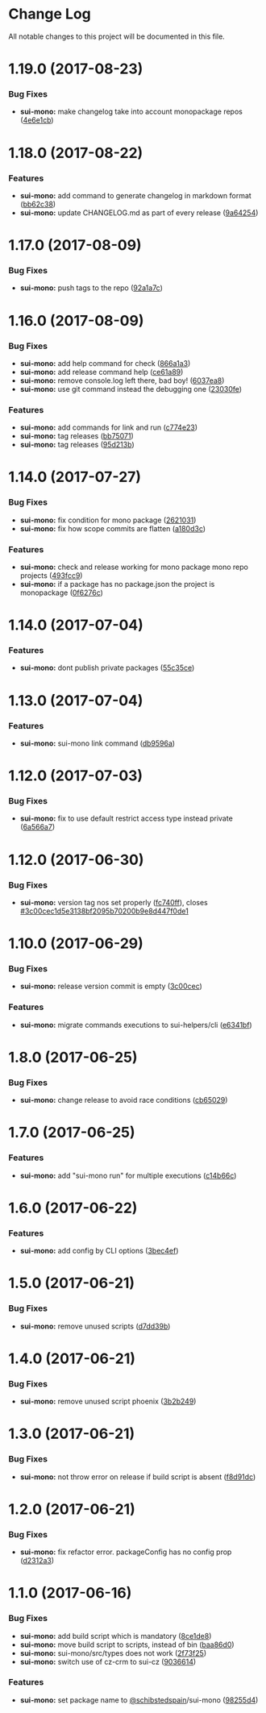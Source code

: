 # Change Log

All notable changes to this project will be documented in this file.

<a name="1.19.0"></a>
# 1.19.0 (2017-08-23)


### Bug Fixes

* **sui-mono:** make changelog take into account monopackage repos ([4e6e1cb](https://github.com/SUI-Components/sui/commit/4e6e1cb))



<a name="1.18.0"></a>
# 1.18.0 (2017-08-22)


### Features

* **sui-mono:** add command to generate changelog in markdown format ([bb62c38](https://github.com/SUI-Components/sui/commit/bb62c38))
* **sui-mono:** update CHANGELOG.md as part of every release ([9a64254](https://github.com/SUI-Components/sui/commit/9a64254))



<a name="1.17.0"></a>
# 1.17.0 (2017-08-09)


### Bug Fixes

* **sui-mono:** push tags to the repo ([92a1a7c](https://github.com/SUI-Components/sui/commit/92a1a7c))



<a name="1.16.0"></a>
# 1.16.0 (2017-08-09)


### Bug Fixes

* **sui-mono:** add help command for check ([866a1a3](https://github.com/SUI-Components/sui/commit/866a1a3))
* **sui-mono:** add release command help ([ce61a89](https://github.com/SUI-Components/sui/commit/ce61a89))
* **sui-mono:** remove console.log left there, bad boy! ([6037ea8](https://github.com/SUI-Components/sui/commit/6037ea8))
* **sui-mono:** use git command instead the debugging one ([23030fe](https://github.com/SUI-Components/sui/commit/23030fe))


### Features

* **sui-mono:** add commands for link and run ([c774e23](https://github.com/SUI-Components/sui/commit/c774e23))
* **sui-mono:** tag releases ([bb75071](https://github.com/SUI-Components/sui/commit/bb75071))
* **sui-mono:** tag releases ([95d213b](https://github.com/SUI-Components/sui/commit/95d213b))



<a name="1.14.0"></a>
# 1.14.0 (2017-07-27)


### Bug Fixes

* **sui-mono:** fix condition for mono package ([2621031](https://github.com/SUI-Components/sui/commit/2621031))
* **sui-mono:** fix how scope commits are flatten ([a180d3c](https://github.com/SUI-Components/sui/commit/a180d3c))


### Features

* **sui-mono:** check and release working for mono package mono repo projects ([493fcc9](https://github.com/SUI-Components/sui/commit/493fcc9))
* **sui-mono:** if a package has no package.json the project is monopackage ([0f6276c](https://github.com/SUI-Components/sui/commit/0f6276c))



<a name="1.14.0"></a>
# 1.14.0 (2017-07-04)


### Features

* **sui-mono:** dont publish private packages ([55c35ce](https://github.com/SUI-Components/sui/commit/55c35ce))



<a name="1.13.0"></a>
# 1.13.0 (2017-07-04)


### Features

* **sui-mono:** sui-mono link command ([db9596a](https://github.com/SUI-Components/sui/commit/db9596a))



<a name="1.12.0"></a>
# 1.12.0 (2017-07-03)


### Bug Fixes

* **sui-mono:** fix to use default restrict access type instead private ([6a566a7](https://github.com/SUI-Components/sui/commit/6a566a7))



<a name="1.12.0"></a>
# 1.12.0 (2017-06-30)


### Bug Fixes

* **sui-mono:** version tag nos set properly ([fc740ff](https://github.com/SUI-Components/sui/commit/fc740ff)), closes [#3c00cec1d5e3138bf2095b70200b9e8d447f0de1](https://github.com/SUI-Components/sui/issues/3c00cec1d5e3138bf2095b70200b9e8d447f0de1)



<a name="1.10.0"></a>
# 1.10.0 (2017-06-29)


### Bug Fixes

* **sui-mono:** release version commit is empty ([3c00cec](https://github.com/SUI-Components/sui/commit/3c00cec))


### Features

* **sui-mono:** migrate commands executions to sui-helpers/cli ([e6341bf](https://github.com/SUI-Components/sui/commit/e6341bf))



<a name="1.8.0"></a>
# 1.8.0 (2017-06-25)


### Bug Fixes

* **sui-mono:** change release to avoid race conditions ([cb65029](https://github.com/SUI-Components/sui/commit/cb65029))



<a name="1.7.0"></a>
# 1.7.0 (2017-06-25)


### Features

* **sui-mono:** add "sui-mono run" for multiple executions ([c14b66c](https://github.com/SUI-Components/sui/commit/c14b66c))



<a name="1.6.0"></a>
# 1.6.0 (2017-06-22)


### Features

* **sui-mono:** add config by CLI options ([3bec4ef](https://github.com/SUI-Components/sui/commit/3bec4ef))



<a name="1.5.0"></a>
# 1.5.0 (2017-06-21)


### Bug Fixes

* **sui-mono:** remove unused scripts ([d7dd39b](https://github.com/SUI-Components/sui/commit/d7dd39b))



<a name="1.4.0"></a>
# 1.4.0 (2017-06-21)


### Bug Fixes

* **sui-mono:** remove unused script phoenix ([3b2b249](https://github.com/SUI-Components/sui/commit/3b2b249))



<a name="1.3.0"></a>
# 1.3.0 (2017-06-21)


### Bug Fixes

* **sui-mono:** not throw error on release if build script is absent ([f8d91dc](https://github.com/SUI-Components/sui/commit/f8d91dc))



<a name="1.2.0"></a>
# 1.2.0 (2017-06-21)


### Bug Fixes

* **sui-mono:** fix refactor error. packageConfig has no config prop ([d2312a3](https://github.com/SUI-Components/sui/commit/d2312a3))



<a name="1.1.0"></a>
# 1.1.0 (2017-06-16)


### Bug Fixes

* **sui-mono:** add build script which is mandatory ([8ce1de8](https://github.com/SUI-Components/sui/commit/8ce1de8))
* **sui-mono:** move build script to scripts, instead of bin ([baa86d0](https://github.com/SUI-Components/sui/commit/baa86d0))
* **sui-mono:** sui-mono/src/types does not work ([2f73f25](https://github.com/SUI-Components/sui/commit/2f73f25))
* **sui-mono:** switch use of cz-crm to sui-cz ([9036614](https://github.com/SUI-Components/sui/commit/9036614))


### Features

* **sui-mono:** set package name to [@schibstedspain](https://github.com/schibstedspain)/sui-mono ([98255d4](https://github.com/SUI-Components/sui/commit/98255d4))




